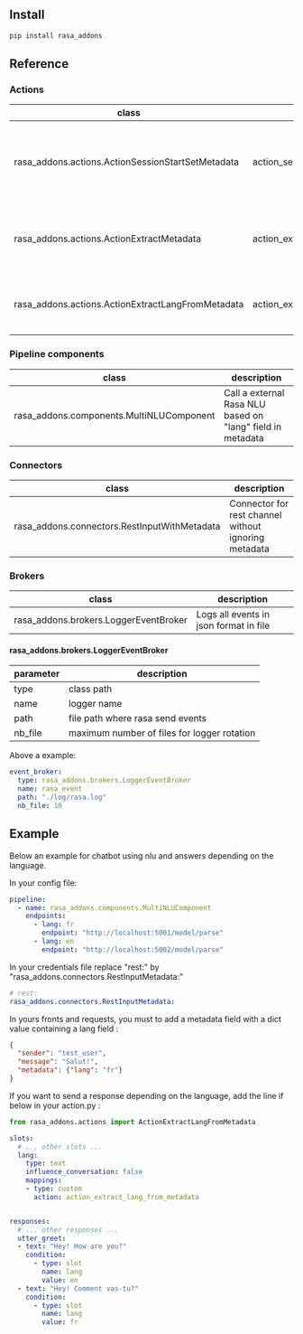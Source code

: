 
## Install

```bash
pip install rasa_addons
```

## Reference

### Actions

|class|name|description|
|---|---|---|
|rasa_addons.actions.ActionSessionStartSetMetadata|action_session_start|Set metadata in slot "metadata" on each __session start__|
|rasa_addons.actions.ActionExtractMetadata|action_extract_metadata|Set metadata in slot "metadata" on each __user turn__|
|rasa_addons.actions.ActionExtractLangFromMetadata|action_extract_lang_from_metadata|Set slot "lang" from metadata on each __user turn__|

### Pipeline components

|class|description|
|---|---|
|rasa_addons.components.MultiNLUComponent|Call a external Rasa NLU based on "lang" field in metadata|

### Connectors

|class|description|
|---|---|
|rasa_addons.connectors.RestInputWithMetadata|Connector for rest channel without ignoring metadata|


### Brokers

|class|description|
|---|---|
|rasa_addons.brokers.LoggerEventBroker|Logs all events in json format in file|


#### rasa_addons.brokers.LoggerEventBroker

|parameter|description|
|---|---|
|type|class path|
|name|logger name|
|path|file path where rasa send events|
|nb_file|maximum number of files for logger rotation|

Above a example:

```yaml
event_broker:
  type: rasa_addons.brokers.LoggerEventBroker
  name: rasa_event
  path: "./log/rasa.log"
  nb_file: 10
```


## Example

Below an example for chatbot using nlu and answers depending on the language.

In your config file:

```yaml
pipeline:
  - name: rasa_addons.components.MultiNLUComponent
    endpoints:
      - lang: fr
        endpoint: "http://localhost:5001/model/parse"
      - lang: en
        endpoint: "http://localhost:5002/model/parse"
```


In your credentials file replace "rest:" by "rasa_addons.connectors.RestInputMetadata:"

```yaml
# rest:
rasa_addons.connectors.RestInputMetadata:
```

In yours fronts and requests, you must to add a metadata field with a dict value containing a lang field :
```json
{
  "sender": "test_user",
  "message": "Salut!",
  "metadata": {"lang": "fr"}
}
```
If you want to send a response depending on the language, add the line if below in your action.py :
```python
from rasa_addons.actions import ActionExtractLangFromMetadata
```

```yaml
slots:
  # ... other slots ...
  lang:
    type: text
    influence_conversation: false
    mappings:
    - type: custom
      action: action_extract_lang_from_metadata


responses:
  # ... other responses ...
  utter_greet:
  - text: "Hey! How are you?"
    condition:
      - type: slot
        name: lang
        value: en
  - text: "Hey! Comment vas-tu?"
    condition:
      - type: slot
        name: lang
        value: fr
```